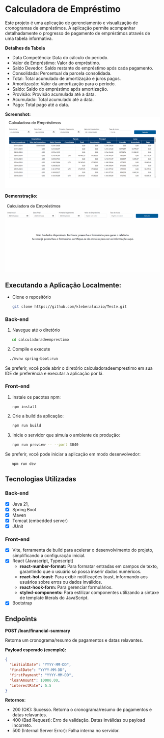 # Calculadora de Empréstimo
Este projeto é uma aplicação de gerenciamento e visualização de cronogramas de empréstimos. A aplicação permite acompanhar detalhadamente o progresso de pagamento de empréstimos através de uma tabela informativa.

**Detalhes da Tabela**
- Data Competência: Data do cálculo do período.
- Valor de Empréstimo: Valor do empréstimo.
- Saldo Devedor: Saldo restante do empréstimo após cada pagamento.
- Consolidada: Percentual da parcela consolidada.
- Total: Total acumulado de amortização e juros pagos.
- Amortização: Valor da amortização para o período.
- Saldo: Saldo do empréstimo após amortização.
- Provisão: Provisão acumulada até a data.
- Acumulado: Total acumulado até a data.
- Pago: Total pago até a data.

**Screenshot:**
<img src="/preview/screenshot.PNG">

**Demonstração:**
<img src="/preview/simulacao.gif">

## Executando a Aplicação Localmente:

- Clone o repositório
   ```sh
   git clone https://github.com/kleberaluizio/Teste.git
   ```
### Back-end
1. Navegue até o diretório
```sh
   cd calculadoradeemprestimo
 ```
2. Compile e execute
 ```sh
   ./mvnw spring-boot:run
 ```
Se preferir, você pode abrir o diretório calculadoradeemprestimo em sua IDE de preferência e executar a aplicação por lá.
### Front-end
1. Instale os pacotes npm:
   ```sh
   npm install
   ```
2. Crie a build da aplicação:
   ```sh
   npm run build
   ```
3. Inicie o servidor que simula o ambiente de produção:
   ```sh
   npm run preview -- --port 3040
   ```
Se preferir, você pode iniciar a aplicação em modo desenvolvedor:
```sh
   npm run dev
   ```
## Tecnologias Utilizadas
### Back-end
- [x] Java 21,
- [x] Spring Boot
- [x] Maven
- [x] Tomcat (embedded server)
- [x] JUnit

### Front-end
- [x] Vite, ferramenta de build para acelerar o desenvolvimento do projeto, simplificando a configuração inicial.
- [x] React (Javascript, Typescript)
	* **react-number-format:** Para formatar entradas em campos de texto, garantindo que o usuário só possa inserir dados numéricos.
	* **react-hot-toast:** Para exibir notificações toast, informando aos usuários sobre erros ou dados inválidos.
  	* **react-hook-form:**  Para gerenciar formulários.
  	* **styled-components:** Para estilizar componentes utilizando a sintaxe de template literals do JavaScript.
- [x] Bootstrap

## Endpoints
**POST /loan/financial-summary**

Retorna um cronograma/resumo de pagamentos e datas relavantes.
  
**Payload esperado (exemplo):**

```json
{
  "initialDate": "YYYY-MM-DD",
  "finalDate": "YYYY-MM-DD",
  "firstPayment": "YYYY-MM-DD",
  "loanAmount": 10000.00,
  "interestRate": 5.5
}
```

**Retornos:**
  * 200 (OK): Sucesso. Retorna o cronograma/resumo de pagamentos e datas relavantes.
  * 400 (Bad Request): Erro de validação. Datas inválidas ou payload incorreto.
  * 500 (Internal Server Error): Falha interna no servidor.


